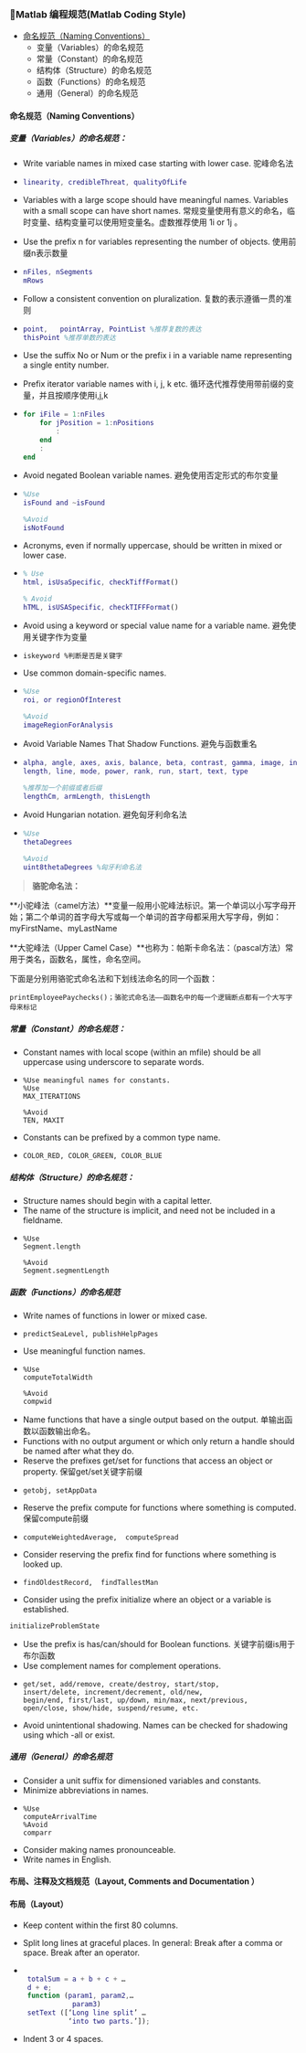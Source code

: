 ### 📌Matlab 编程规范\(Matlab Coding Style\)

* [命名规范（Naming Conventions）](#命名规范（naming-conventions）)
  * 变量（Variables）的命名规范
  * 常量（Constant）的命名规范
  * 结构体（Structure）的命名规范
  * 函数（Functions）的命名规范
  * 通用（General）的命名规范

#### 命名规范（Naming Conventions）

##### 变量（Variables）的命名规范：

* Write variable names in mixed case starting with lower case.  驼峰命名法

* ```matlab
  linearity, credibleThreat, qualityOfLife
  ```
* Variables with a large scope should have meaningful names. Variables with a small scope can have short names. 常规变量使用有意义的命名，临时变量、结构变量可以使用短变量名。虚数推荐使用 1i or 1j 。

* Use the prefix n for variables representing the number of objects.  使用前缀n表示数量

* ```matlab
  nFiles, nSegments 
  mRows
  ```
* Follow a consistent convention on pluralization. 复数的表示遵循一贯的准则

* ```matlab
  point,   pointArray, PointList %推荐复数的表达
  thisPoint %推荐单数的表达
  ```
* Use the suffix No or Num or the prefix i in a variable name representing a single entity number.

* Prefix iterator variable names with i, j, k etc. 循环迭代推荐使用带前缀的变量，并且按顺序使用i,j,k

* ```matlab
  for iFile = 1:nFiles    
      for jPosition = 1:nPositions  
          :    
      end    
      : 
  end
  ```
* Avoid negated Boolean variable names.  避免使用否定形式的布尔变量

* ```matlab
  %Use 
  isFound and ~isFound 

  %Avoid 
  isNotFound
  ```
* Acronyms, even if normally uppercase, should be written in mixed or lower case.

* ```matlab
  % Use 
  html, isUsaSpecific, checkTiffFormat() 

  % Avoid 
  hTML, isUSASpecific, checkTIFFFormat()
  ```
* Avoid using a keyword or special value name for a variable name. 避免使用关键字作为变量

* ```
  iskeyword %判断是否是关键字
  ```
* Use common domain-specific names.

* ```matlab
  %Use 
  roi, or regionOfInterest 

  %Avoid 
  imageRegionForAnalysis
  ```
* Avoid Variable Names That Shadow Functions. 避免与函数重名

* ```matlab
  alpha, angle, axes, axis, balance, beta, contrast, gamma, image, info, input,
  length, line, mode, power, rank, run, start, text, type 

  %推荐加一个前缀或者后缀
  lengthCm, armLength, thisLength
  ```
* Avoid Hungarian notation. 避免匈牙利命名法

* ```matlab
  %Use 
  thetaDegrees 

  %Avoid 
  uint8thetaDegrees %匈牙利命名法
  ```

> **骆驼命名法：**

**小驼峰法（camel方法）**变量一般用小驼峰法标识。第一个单词以小写字母开始；第二个单词的首字母大写或每一个单词的首字母都采用大写字母，例如：myFirstName、myLastName

**大驼峰法（Upper Camel Case）**也称为：帕斯卡命名法：（pascal方法）常用于类名，函数名，属性，命名空间。

下面是分别用骆驼式命名法和下划线法命名的同一个函数：

```
printEmployeePaychecks()；骆驼式命名法——函数名中的每一个逻辑断点都有一个大写字母来标记
```

##### 常量（Constant）的命名规范：

* Constant names with local scope \(within an mfile\) should be all uppercase using underscore to separate words. 
* ```
  %Use meaningful names for constants.  
  %Use 
  MAX_ITERATIONS 

  %Avoid 
  TEN, MAXIT
  ```
* Constants can be prefixed by a common type name.

* ```
  COLOR_RED, COLOR_GREEN, COLOR_BLUE
  ```

##### 结构体（Structure）的命名规范：

* Structure names should begin with a capital letter.
* The name of the structure is implicit, and need not be included in a fieldname.
* ```
  %Use 
  Segment.length 

  %Avoid 
  Segment.segmentLength
  ```

##### 函数（Functions）的命名规范

* Write names of functions in lower or mixed case.
* ```
  predictSeaLevel, publishHelpPages
  ```
* Use meaningful function names. 
* ```
  %Use 
  computeTotalWidth 

  %Avoid 
  compwid
  ```
* Name functions that have a single output based on the output. 单输出函数以函数输出命名。
* Functions with no output argument or which only return a handle should be named after what they do. 
* Reserve the prefixes get/set for functions that access an object or property. 保留get/set关键字前缀
* ```
  getobj, setAppData
  ```
* Reserve the prefix compute for functions where something is computed. 保留compute前缀
* ```
  computeWeightedAverage,  computeSpread
  ```
* Consider reserving the prefix find for functions where something is looked up.
* ```
  findOldestRecord,  findTallestMan
  ```
* Consider using the prefix initialize where an object or a variable is established.

```
initializeProblemState
```

* Use the prefix is has/can/should  for Boolean functions. 关键字前缀is用于布尔函数
* Use complement names for complement operations. 
* ```
  get/set, add/remove, create/destroy, start/stop, 
  insert/delete, increment/decrement, old/new, 
  begin/end, first/last, up/down, min/max, next/previous, 
  open/close, show/hide, suspend/resume, etc.
  ```
* Avoid unintentional shadowing.  Names can be checked for shadowing using which -all or exist. 

##### 通用（General）的命名规范

* Consider a unit suffix for dimensioned variables and constants. 
* Minimize abbreviations in names. 
* ```
  %Use 
  computeArrivalTime  
  %Avoid 
  comparr
  ```
* Consider making names pronounceable. 
* Write names in English. 

#### 布局、注释及文档规范（Layout, Comments and Documentation ）

#### 布局（Layout）

* Keep content within the first 80 columns. 
* Split long lines at graceful places. In general:  Break after a comma or space.  Break after an operator. 

* ```matlab

   totalSum = a + b + c + …            
   d + e; 
   function (param1, param2,…
              param3) 
   setText ([‘Long line split’ …
             ‘into two parts.’]); 
  ```

* Indent 3 or 4 spaces. 



